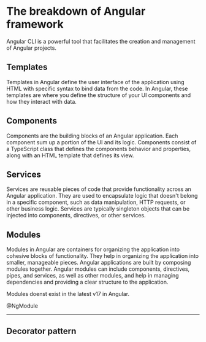 # The breakdown of Angular framework

Angular CLI is a powerful tool that facilitates the creation and management of Angular projects.

## Templates 

Templates in Angular define the user interface of the application using HTML with specific syntax to bind data from the code. In Angular, these templates are where you define the structure of your UI components and how they interact with data.

## Components 

Components are the building blocks of an Angular application. Each component sum up a portion of the UI and its logic. Components consist of a TypeScript class that defines the components behavior and properties, along with an HTML template that defines its view.
 
## Services 

Services are reusable pieces of code that provide functionality across an Angular application. They are used to encapsulate logic that doesn't belong in a specific component, such as data manipulation, HTTP requests, or other business logic. Services are typically singleton objects that can be injected into components, directives, or other services.

## Modules 

Modules in Angular are containers for organizing the application into cohesive blocks of functionality. They help in organizing the application into smaller, manageable pieces. Angular applications are built by composing modules together. Angular modules can include components, directives, pipes, and services, as well as other modules, and help in managing dependencies and providing a clear structure to the application.

Modules doenst exist in the latest v17 in Angular. 

@NgModule

----------------------

## Decorator pattern 

